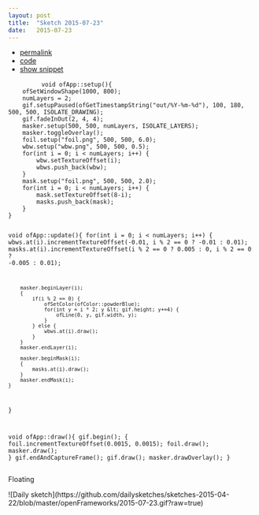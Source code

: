 ```yaml
---
layout: post
title:  "Sketch 2015-07-23"
date:   2015-07-23
---
```

<div class="code">
    <ul>
		<li><a href="{% post_url 2015-07-23-sketch %}">permalink</a></li>
		<li><a href="https://github.com/dailysketches/dailySketches/tree/master/sketches/2015-07-23">code</a></li>
		<li><a href="#" class="snippet-button">show snippet</a></li>
	</ul>
    <pre class="snippet">
        <code class="cpp">void ofApp::setup(){
    ofSetWindowShape(1000, 800);
    numLayers = 2;
    gif.setupPaused(ofGetTimestampString(&quot;out/%Y-%m-%d&quot;), 100, 180, 500, 500, ISOLATE_DRAWING);
    gif.fadeInOut(2, 4, 4);
    masker.setup(500, 500, numLayers, ISOLATE_LAYERS);
    masker.toggleOverlay();
    foil.setup(&quot;foil.png&quot;, 500, 500, 6.0);
    wbw.setup(&quot;wbw.png&quot;, 500, 500, 0.5);
    for(int i = 0; i &lt; numLayers; i++) {
        wbw.setTextureOffset(i);
        wbws.push_back(wbw);
    }
    mask.setup(&quot;foil.png&quot;, 500, 500, 2.0);
    for(int i = 0; i &lt; numLayers; i++) {
        mask.setTextureOffset(8-i);
        masks.push_back(mask);
    }
}

void ofApp::update(){
    for(int i = 0; i &lt; numLayers; i++) {
        wbws.at(i).incrementTextureOffset(-0.01, i % 2 == 0 ? -0.01 : 0.01);
        masks.at(i).incrementTextureOffset(i % 2 == 0 ? 0.005 : 0, i % 2 == 0 ? -0.005 : 0.01);
        
        masker.beginLayer(i);
        {
            if(i % 2 == 0) {
                ofSetColor(ofColor::powderBlue);
                for(int y = i * 2; y &lt; gif.height; y+=4) {
                    ofLine(0, y, gif.width, y);
                }
            } else {
                wbws.at(i).draw();
            }
        }
        masker.endLayer(i);
        
        masker.beginMask(i);
        {
            masks.at(i).draw();
        }
        masker.endMask(i);
    }
}

void ofApp::draw(){
    gif.begin();
    {
        foil.incrementTextureOffset(0.0015, 0.0015);
        foil.draw();
        masker.draw();
    }
    gif.endAndCaptureFrame();
    gif.draw();
    masker.drawOverlay();
}</code>
    </pre>
</div>
<p class="description">Floating</p>
![Daily sketch](https://github.com/dailysketches/sketches-2015-04-22/blob/master/openFrameworks/2015-07-23.gif?raw=true)
